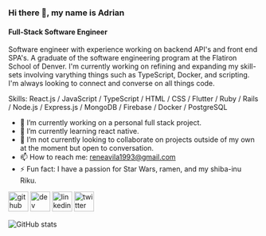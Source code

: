 ### Hi there 👋, my name is Adrian
#### Full-Stack Software Engineer

Software engineer with experience working on backend API's and front end SPA's. A graduate of the software engineering program at the Flatiron School of Denver. I'm currently working on refining and expanding my skill-sets involving varything things such as TypeScript, Docker, and scripting. I'm always looking to connect and converse on all things code.

Skills:  React.js / JavaScript / TypeScript / HTML / CSS / Flutter / Ruby / Rails / Node.js / Express.js / MongoDB / Firebase / Docker / PostgreSQL

- 🔭 I’m currently working on a personal full stack project.
- 🌱 I’m currently learning react native. 
- 👯 I’m not currently looking to collaborate on projects outside of my own at the moment but open to conversation. 
- 📫 How to reach me: reneavila1993@gmail.com 
- ⚡ Fun fact: I have a passion for Star Wars, ramen, and my shiba-inu Riku.  


[<img src='https://cdn.jsdelivr.net/npm/simple-icons@3.0.1/icons/github.svg' alt='github' height='40'>](https://github.com/EidorianAvi)  [<img src='https://cdn.jsdelivr.net/npm/simple-icons@3.0.1/icons/dev-dot-to.svg' alt='dev' height='40'>](https://dev.to/eidorianavi)  [<img src='https://cdn.jsdelivr.net/npm/simple-icons@3.0.1/icons/linkedin.svg' alt='linkedin' height='40'>](https://www.linkedin.com/in/EidorianAvi/)  [<img src='https://cdn.jsdelivr.net/npm/simple-icons@3.0.1/icons/twitter.svg' alt='twitter' height='40'>](https://twitter.com/EidorianAvi)  

![GitHub stats](https://github-readme-stats.vercel.app/api?username=EidorianAvi&show_icons=true)  
